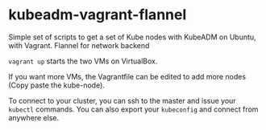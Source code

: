 # kubeadm-vagrant-flannel
Simple set of scripts to get a set of Kube nodes with KubeADM on Ubuntu, with Vagrant. Flannel for network backend

`vagrant up` starts the two VMs on VirtualBox.

If you want more VMs, the Vagrantfile can be edited to add more nodes (Copy paste the kube-node).

To connect to your cluster, you can ssh to the master and issue your `kubectl` commands.
You can also export your `kubeconfig` and connect from anywhere else.
